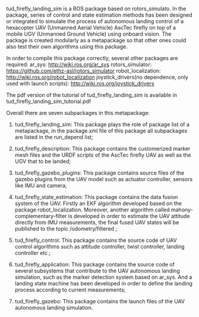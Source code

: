 tud_firefly_landing_sim is a ROS package based on rotors_simulato. In the package, series of control and state estimation methods has been designed or integrated to simulate the process of autonomous landing control of a hexacopter UAV (Unmanned Aerial Vehicle) AscTec firefly on top of a mobile UGV (Unmanned Ground Vehicle) using onboard vision. The package is created modularly as a metapackage so that other ones could also test their own algorithms using this package.

In order to compile this package correctly, several other packages are required:
ar_sys: http://wiki.ros.org/ar_sys
rotors_simulator: https://github.com/ethz-asl/rotors_simulator
robot_localization: http://wiki.ros.org/robot_localization
joystick_drivers(no dependence, only used with launch scripts): http://wiki.ros.org/joystick_drivers


The pdf version of the tutorial of tud_firefly_landing_sim is available in  
tud_firefly_landing_sim_tutorial.pdf

Overall there are seven subpackages in this metapackage:
1. tud_firefly_landing_sim: This package plays the role of package list of a metapackage, in the package.xml file of this package all subpackages are listed in the run_depend list;

2. tud_firefly_description: This package contains the customerized marker mesh files and the URDF scripts of the AscTec firefly UAV as well as the UGV that to be landed; 

3. tud_firefly_gazebo_plugins: This package contains source files of the gazebo plugins from the UAV model such as actuator controller, sensors like IMU and camera; 

4. tud_firefly_state_estimation: This package contains the data fusion system of the UAV. Firstly an EKF algorithm developed based on the package robot_localization. Moreover, another algorithm called mahony-complementary-filter is developed in order to estimate the UAV attitude 
directly from IMU measurements, the final fused UAV states will be published to the topic /odometry/filtered ;

5. tud_firefly_control: This package contains the source code of UAV control algorithms such as attitude controller, twist controller, landing controller etc.; 

6. tud_firefly_application: This package contains the source code of several subsystems that contribute to the UAV autonomous landing simulation, such as the marker detection system based on ar_sys. And a landing state machine has been developed in order to define the landing process according to current measurements;

7. tud_firefly_gazebo: This package contains the launch files of the UAV autonomous landing simulation.
